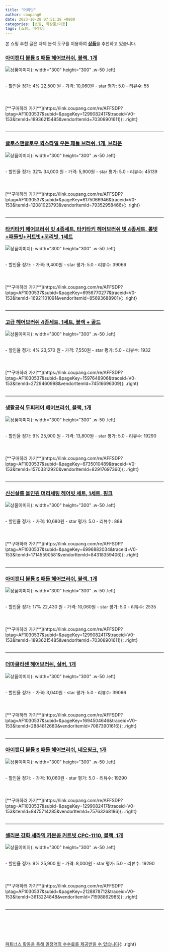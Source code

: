 ```yaml
---
title: "머리빗"
author: coupang6
date: 2023-10-28 07:51:28 +0800
categories: [쇼핑, 화장품/미용]
tags: [쇼핑, 머리빗]
---
```


본 쇼핑 추천 글은 자체 분석 도구를 이용하여 [**상품**](https://link.coupang.com/a/bao1ui)을 추천하고 있습니다.

### [아이캔디 볼륨 S 패들 헤어브러쉬, 블랙, 1개](https://link.coupang.com/re/AFFSDP?lptag=AF1030537&subid=&pageKey=1299082417&traceid=V0-153&itemId=18936215485&vendorItemId=70308901611)

![상품이미지](https://thumbnail7.coupangcdn.com/thumbnails/remote/230x230ex/image/retail/images/3223612225295779-da9a3dd3-efcc-4dba-bff3-454ceb363bd0.jpg){: width="300" height="300" .w-50 .left}


<br>
- 할인율 정가: 4%  22,500   원
- 가격: 10,060원
- star 평가: 5.0
- 리뷰수: 55
<br>
<br>
<br>
<br>
[**구매하러 가기**](https://link.coupang.com/re/AFFSDP?lptag=AF1030537&subid=&pageKey=1299082417&traceid=V0-153&itemId=18936215485&vendorItemId=70308901611){: .right}
<br>
<br>

---

### [글로스앤글로우 퀵스타일 우든 패들 브러쉬, 1개, 브라운](https://link.coupang.com/re/AFFSDP?lptag=AF1030537&subid=&pageKey=6175066946&traceid=V0-153&itemId=12081023793&vendorItemId=79352958466)

![상품이미지](https://thumbnail6.coupangcdn.com/thumbnails/remote/230x230ex/image/retail/images/8559457853946725-49c7768a-cabb-460b-b177-862de0219b32.jpg){: width="300" height="300" .w-50 .left}


<br>
- 할인율 정가: 32%  34,000   원
- 가격: 5,900원
- star 평가: 5.0
- 리뷰수: 45139
<br>
<br>
<br>
<br>
[**구매하러 가기**](https://link.coupang.com/re/AFFSDP?lptag=AF1030537&subid=&pageKey=6175066946&traceid=V0-153&itemId=12081023793&vendorItemId=79352958466){: .right}
<br>
<br>

---

### [타키타키 헤어브러쉬 빗 4종세트, 타키타키 헤어브러쉬 빗 4종세트, 롤빗+패들빗+커트빗+꼬리빗, 1세트](https://link.coupang.com/re/AFFSDP?lptag=AF1030537&subid=&pageKey=6956770277&traceid=V0-153&itemId=16921101091&vendorItemId=85693688901)

![상품이미지](https://thumbnail8.coupangcdn.com/thumbnails/remote/230x230ex/image/vendor_inventory/eb57/32cf331063f96f971973a7dc29e91ecc662b771d38ef6d21dd8e20e3378c.jpg){: width="300" height="300" .w-50 .left}


<br>
- 할인율 정가: 
- 가격: 9,400원
- star 평가: 5.0
- 리뷰수: 39066
<br>
<br>
<br>
<br>
[**구매하러 가기**](https://link.coupang.com/re/AFFSDP?lptag=AF1030537&subid=&pageKey=6956770277&traceid=V0-153&itemId=16921101091&vendorItemId=85693688901){: .right}
<br>
<br>

---

### [고급 헤어브러쉬 4종세트, 1세트, 블랙 + 골드](https://link.coupang.com/re/AFFSDP?lptag=AF1030537&subid=&pageKey=1597648906&traceid=V0-153&itemId=2729460998&vendorItemId=74516696309)

![상품이미지](https://thumbnail7.coupangcdn.com/thumbnails/remote/230x230ex/image/retail/images/8645915300373618-1d857ca0-ce2c-487e-a9cc-ad28fd9ddc12.jpg){: width="300" height="300" .w-50 .left}


<br>
- 할인율 정가: 4%  23,570   원
- 가격: 7,550원
- star 평가: 5.0
- 리뷰수: 1932
<br>
<br>
<br>
<br>
[**구매하러 가기**](https://link.coupang.com/re/AFFSDP?lptag=AF1030537&subid=&pageKey=1597648906&traceid=V0-153&itemId=2729460998&vendorItemId=74516696309){: .right}
<br>
<br>

---

### [생활공식 두피케어 헤어브러쉬, 블랙, 1개](https://link.coupang.com/re/AFFSDP?lptag=AF1030537&subid=&pageKey=6735010489&traceid=V0-153&itemId=15703312920&vendorItemId=82917697360)

![상품이미지](https://thumbnail7.coupangcdn.com/thumbnails/remote/230x230ex/image/retail/images/2993312443392772-6175fb7d-aa9e-48b5-9058-62cdc6e7f503.jpg){: width="300" height="300" .w-50 .left}


<br>
- 할인율 정가: 9%  25,900   원
- 가격: 13,800원
- star 평가: 5.0
- 리뷰수: 19290
<br>
<br>
<br>
<br>
[**구매하러 가기**](https://link.coupang.com/re/AFFSDP?lptag=AF1030537&subid=&pageKey=6735010489&traceid=V0-153&itemId=15703312920&vendorItemId=82917697360){: .right}
<br>
<br>

---

### [신신살롱 올인원 머리세팅 헤어빗 세트, 1세트, 핑크](https://link.coupang.com/re/AFFSDP?lptag=AF1030537&subid=&pageKey=6996882034&traceid=V0-153&itemId=17145590581&vendorItemId=84318359406)

![상품이미지](https://thumbnail10.coupangcdn.com/thumbnails/remote/230x230ex/image/retail/images/2022/12/15/13/7/ea6ebaac-81f0-4f02-a42b-6fd6f883179a.jpg){: width="300" height="300" .w-50 .left}


<br>
- 할인율 정가: 
- 가격: 10,680원
- star 평가: 5.0
- 리뷰수: 889
<br>
<br>
<br>
<br>
[**구매하러 가기**](https://link.coupang.com/re/AFFSDP?lptag=AF1030537&subid=&pageKey=6996882034&traceid=V0-153&itemId=17145590581&vendorItemId=84318359406){: .right}
<br>
<br>

---

### [아이캔디 볼륨 S 패들 헤어브러쉬, 블랙, 1개](https://link.coupang.com/re/AFFSDP?lptag=AF1030537&subid=&pageKey=1299082417&traceid=V0-153&itemId=18936215485&vendorItemId=70308901611)

![상품이미지](https://thumbnail7.coupangcdn.com/thumbnails/remote/230x230ex/image/retail/images/3223612225295779-da9a3dd3-efcc-4dba-bff3-454ceb363bd0.jpg){: width="300" height="300" .w-50 .left}


<br>
- 할인율 정가: 17%  22,430   원
- 가격: 10,060원
- star 평가: 5.0
- 리뷰수: 2535
<br>
<br>
<br>
<br>
[**구매하러 가기**](https://link.coupang.com/re/AFFSDP?lptag=AF1030537&subid=&pageKey=1299082417&traceid=V0-153&itemId=18936215485&vendorItemId=70308901611){: .right}
<br>
<br>

---

### [더마클라센 헤어브러쉬, 실버, 1개](https://link.coupang.com/re/AFFSDP?lptag=AF1030537&subid=&pageKey=1694504646&traceid=V0-153&itemId=2884812680&vendorItemId=70873901616)

![상품이미지](https://thumbnail6.coupangcdn.com/thumbnails/remote/230x230ex/image/retail/images/2020/06/12/15/0/ddbda971-9dc6-47ce-83a2-23ad0747bc3e.jpg){: width="300" height="300" .w-50 .left}


<br>
- 할인율 정가: 
- 가격: 3,040원
- star 평가: 5.0
- 리뷰수: 39066
<br>
<br>
<br>
<br>
[**구매하러 가기**](https://link.coupang.com/re/AFFSDP?lptag=AF1030537&subid=&pageKey=1694504646&traceid=V0-153&itemId=2884812680&vendorItemId=70873901616){: .right}
<br>
<br>

---

### [아이캔디 볼륨 S 패들 헤어브러쉬, 네오핑크, 1개](https://link.coupang.com/re/AFFSDP?lptag=AF1030537&subid=&pageKey=1299082417&traceid=V0-153&itemId=8475714285&vendorItemId=75763268186)

![상품이미지](https://thumbnail6.coupangcdn.com/thumbnails/remote/230x230ex/image/rs_quotation_api/z9sdcunf/8632ae4912c04ee2a15c746dc0e8eee7.jpg){: width="300" height="300" .w-50 .left}


<br>
- 할인율 정가: 
- 가격: 10,060원
- star 평가: 5.0
- 리뷰수: 19290
<br>
<br>
<br>
<br>
[**구매하러 가기**](https://link.coupang.com/re/AFFSDP?lptag=AF1030537&subid=&pageKey=1299082417&traceid=V0-153&itemId=8475714285&vendorItemId=75763268186){: .right}
<br>
<br>

---

### [셀리본 강화 세라믹 카본콤 커트빗 CPC-1110, 블랙, 1개](https://link.coupang.com/re/AFFSDP?lptag=AF1030537&subid=&pageKey=2128878712&traceid=V0-153&itemId=3613224848&vendorItemId=71598862985)

![상품이미지](https://thumbnail7.coupangcdn.com/thumbnails/remote/230x230ex/image/retail/images/530234237673752-d711e5c9-60e1-4317-ac38-bf7b591d0d45.jpg){: width="300" height="300" .w-50 .left}


<br>
- 할인율 정가: 9%  25,900   원
- 가격: 8,000원
- star 평가: 5.0
- 리뷰수: 19290
<br>
<br>
<br>
<br>
[**구매하러 가기**](https://link.coupang.com/re/AFFSDP?lptag=AF1030537&subid=&pageKey=2128878712&traceid=V0-153&itemId=3613224848&vendorItemId=71598862985){: .right}
<br>
<br>

---
<br><br><br><br><br> [파트너스 활동을 통해 일정액의 수수료를 제공받을 수 있습니다](https://link.coupang.com/a/bao1ui){: .right}